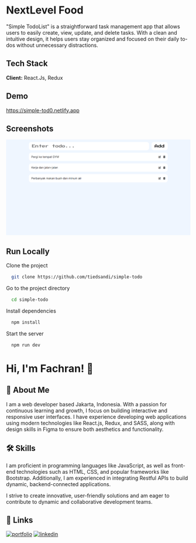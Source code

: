 # NextLevel Food

"Simple TodoList" is a straightforward task management app that allows users to easily create, view, update, and delete tasks. With a clean and intuitive design, it helps users stay organized and focused on their daily to-dos without unnecessary distractions.

## Tech Stack

**Client:** React.Js, Redux

<!-- **Server:** Node, Express -->

## Demo

https://simple-tod0.netlify.app

## Screenshots

![App Screenshot](src/assets/demo.png)

<!-- ![App Screenshot](src/assets/imgs/web1.png)
![App Screenshot](src/assets/imgs/web2.png)
![App Screenshot](src/assets/imgs/mobile.png) -->

<!-- <div style="display: grid; grid-template-columns: 1fr 1fr; grid-template-rows: 1fr 1fr; gap: 10px;">
  <img src="src/assets/imgs/web1.png" alt="App Screenshot Web 1" style="grid-column: 1; grid-row: 1; width: 100%; height: auto; object-fit: cover;"/>

  <img src="src/assets/imgs/web2.png" alt="App Screenshot Web 2" style="grid-column: 2; grid-row: 2; width: 100%; height: auto; object-fit: cover;"/>

  <img src="src/assets/imgs/mobile.png" alt="App Screenshot Mobile" style="grid-column: 2; grid-row: 1 / 3; width: 100%; height: auto; object-fit: cover;"/>
</div> -->

## Run Locally

Clone the project

```bash
  git clone https://github.com/tiedsandi/simple-todo
```

Go to the project directory

```bash
  cd simple-todo
```

Install dependencies

```bash
  npm install
```

Start the server

```bash
  npm run dev
```

<!-- ## Running Tests

To run tests, run the following command

```bash
  yarn test
``` -->

<!-- ## Optimizations

What optimizations did you make in your code? E.g. refactors, performance
improvements, accessibility -->

<!-- ## Appendix

Any additional information goes here -->

# Hi, I'm Fachran! 👋

## 🚀 About Me

I am a web developer based Jakarta, Indonesia. With a passion for continuous learning and growth, I focus on building interactive and responsive user interfaces. I have experience developing web applications using modern technologies like React.js, Redux, and SASS, along with design skills in Figma to ensure both aesthetics and functionality.

## 🛠 Skills

I am proficient in programming languages like JavaScript, as well as front-end technologies such as HTML, CSS, and popular frameworks like Bootstrap. Additionally, I am experienced in integrating Restful APIs to build dynamic, backend-connected applications.

I strive to create innovative, user-friendly solutions and am eager to contribute to dynamic and collaborative development teams.

## 🔗 Links

[![portfolio](https://img.shields.io/badge/my_portfolio-000?style=for-the-badge&logo=ko-fi&logoColor=white)](https://fachran-sandi.netlify.app/)
[![linkedin](https://img.shields.io/badge/linkedin-0A66C2?style=for-the-badge&logo=linkedin&logoColor=white)](https://www.linkedin.com/in/fachransandi/)
